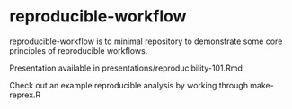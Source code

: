 
<!-- README.md is generated from README.Rmd. Please edit that file -->

# reproducible-workflow

<!-- badges: start -->

<!-- badges: end -->

reproducible-workflow is to minimal repository to demonstrate some core
principles of reproducible workflows.

Presentation available in presentations/reproducibility-101.Rmd

Check out an example reproducible analysis by working through
make-reprex.R
